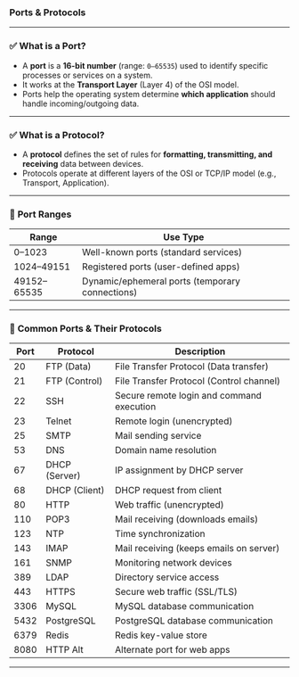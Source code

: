 ### **Ports & Protocols**
---
### ✅ **What is a Port?**
* A **port** is a **16-bit number** (range: `0–65535`) used to identify specific processes or services on a system.
* It works at the **Transport Layer** (Layer 4) of the OSI model.
* Ports help the operating system determine **which application** should handle incoming/outgoing data.
---
### ✅ **What is a Protocol?**
* A **protocol** defines the set of rules for **formatting, transmitting, and receiving** data between devices.
* Protocols operate at different layers of the OSI or TCP/IP model (e.g., Transport, Application).
---
### 🔢 **Port Ranges**
| Range       | Use Type                                        |
| ----------- | ----------------------------------------------- |
| 0–1023      | Well-known ports (standard services)            |
| 1024–49151  | Registered ports (user-defined apps)            |
| 49152–65535 | Dynamic/ephemeral ports (temporary connections) |
---
### 📌 **Common Ports & Their Protocols**
| Port | Protocol      | Description                               |
| ---- | ------------- | ----------------------------------------- |
| 20   | FTP (Data)    | File Transfer Protocol (Data transfer)    |
| 21   | FTP (Control) | File Transfer Protocol (Control channel)  |
| 22   | SSH           | Secure remote login and command execution |
| 23   | Telnet        | Remote login (unencrypted)                |
| 25   | SMTP          | Mail sending service                      |
| 53   | DNS           | Domain name resolution                    |
| 67   | DHCP (Server) | IP assignment by DHCP server              |
| 68   | DHCP (Client) | DHCP request from client                  |
| 80   | HTTP          | Web traffic (unencrypted)                 |
| 110  | POP3          | Mail receiving (downloads emails)         |
| 123  | NTP           | Time synchronization                      |
| 143  | IMAP          | Mail receiving (keeps emails on server)   |
| 161  | SNMP          | Monitoring network devices                |
| 389  | LDAP          | Directory service access                  |
| 443  | HTTPS         | Secure web traffic (SSL/TLS)              |
| 3306 | MySQL         | MySQL database communication              |
| 5432 | PostgreSQL    | PostgreSQL database communication         |
| 6379 | Redis         | Redis key-value store                     |
| 8080 | HTTP Alt      | Alternate port for web apps               |
---